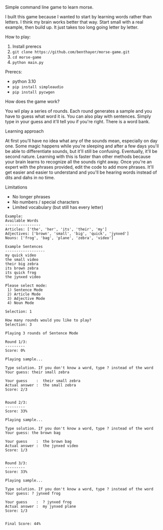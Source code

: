 Simple command line game to learn morse.

I built this game because I wanted to start by learning words rather than letters. I think my brain works better that way. Start small with a real example, then build up. It just takes too long going letter by letter.

How to play:
1) Install prerecs
2) `git clone https://github.com/benthayer/morse-game.git`
3) `cd morse-game`
4) `python main.py`


Prerecs:
- python 3.10
- `pip install simpleaudio`
- `pip install pycwgen`


How does the game work?

You wil play a series of rounds. Each round generates a sample and you have to guess what word it is. You can also play with sentences. Simply type in your guess and it'll tell you if you're right. There is a word bank.


Learning approach

At first you'll have no idea what any of the sounds mean, especially on day one. Some magic happens while you're sleeping and after a few days you'll be able to differentiate sounds, but it'll still be confusing. Eventually, it'll be second nature. Learning with this is faster than other methods because your brain learns to recognize all the sounds right away. Once you're an expert with the phrases provided, edit the code to add more phrases. It'll get easier and easier to understand and you'll be hearing words instead of dits and dahs in no time.

Limitations
- No longer phrases
- No numbers / special characters
- Limited vocabulary (but still has every letter)

```
Example:
Available Words
----------------
Articles: ['the', 'her', 'its', 'their', 'my']
Adjectives: ['brown', 'small', 'big', 'quick', 'jynxed']
Nouns: ['frog', 'bag', 'plane', 'zebra', 'video']

Example Sentences
------------------
my quick video
the small video
their big zebra
its brown zebra
its quick frog
the jynxed video

Please select mode:
 1) Sentence Mode
 2) Article Mode
 3) Adjective Mode
 4) Noun Mode

Selection: 1

How many rounds would you like to play?
Selection: 3

Playing 3 rounds of Sentence Mode

Round 1/3:
---------
Score: 0%

Playing sample...

Type solution. If you don't know a word, type ? instead of the word
Your guess: their small zebra

Your guess    :  their small zebra
Actual answer :  the small zebra
Score: 2/3


Round 2/3:
---------
Score: 33%

Playing sample...

Type solution. If you don't know a word, type ? instead of the word
Your guess: the brown bag

Your guess    :  the brown bag
Actual answer :  the jynxed video
Score: 1/3


Round 3/3:
---------
Score: 33%

Playing sample...

Type solution. If you don't know a word, type ? instead of the word
Your guess: ? jynxed frog

Your guess    :  ? jynxed frog
Actual answer :  my jynxed plane
Score: 1/3


Final Score: 44%
```
